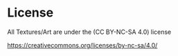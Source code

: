 # License

All Textures/Art are under the (CC BY-NC-SA 4.0) license

https://creativecommons.org/licenses/by-nc-sa/4.0/
